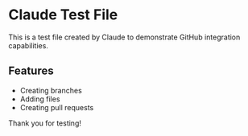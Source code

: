 # Claude Test File

This is a test file created by Claude to demonstrate GitHub integration capabilities.

## Features

- Creating branches
- Adding files
- Creating pull requests

Thank you for testing!
